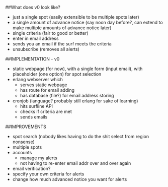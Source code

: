 ##What does v0 look like?

- just a single spot (easily extensible to be multiple spots later)
- a single amount of advance notice (say noon day before?, can extend to make multiple amounts of advance notice later)
- single criteria (fair to good or better)
- enter in email address
- sends you an email if the surf meets the criteria
- unsubscribe (removes all alerts)

##IMPLEMENTATION - v0

- static webpage (for now), with a single form (input email), with placeholder (one option) for spot selection
- erlang webserver which
  - serves static webpage
  - has route for email adding
  - has database (file?) for email address storing
- cronjob (language? probably still erlang for sake of learning)
  - hits surfline API
  - checks if criteria are met
  - sends emails

##IMPROVEMENTS

- spot search (nobody likes having to do the shit select from region nonsense)
- multiple spots
- accounts
  - manage my alerts
  - not having to re-enter email addr over and over again
- email verification?
- specify your own criteria for alerts
- change how much advanced notice you want for alerts

